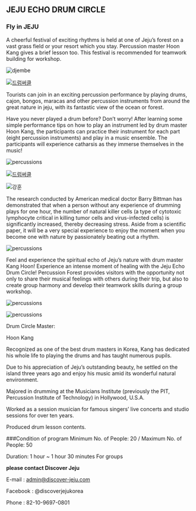 ## JEJU ECHO DRUM CIRCLE
### Fly in JEJU

A cheerful festival of exciting rhythms is held at one of Jeju’s forest on a vast grass field or your resort which you stay. Percussion master Hoon Kang gives a brief lesson too. This festival is recommended for teamwork building for workshop.



![djembe](https://s5.postimg.org/8l60wd4qf/drum01.jpg#center)



[![드럼써클](https://img.youtube.com/vi/YAZe25tZdc4/0.jpg)](https://www.youtube.com/watch?v=YAZe25tZdc4)

Tourists can join in an exciting percussion performance by playing drums, cajon, bongos, maracas and other percussion instruments from around the great nature in jeju, with its fantastic view of the ocean or forest.


Have you never played a drum before?
Don’t worry!
After learning some simple performance tips on how to play an instrument led by drum master Hoon Kang, the participants can practice their instrument for each part (eight percussion instruments) and play in a music ensemble. The participants will experience catharsis as they immerse themselves in the music!

![percussions](https://s5.postimg.org/6qol0vsc7/dr13.jpg#center)

[![드럼써클](https://img.youtube.com/vi/laLYgLFPNjw/0.jpg)](https://www.youtube.com/watch?v=laLYgLFPNjw)



![강훈](https://s5.postimg.org/lld6f21x1/dr22.jpg#center)



The research conducted by American medical doctor Barry Bittman has demonstrated that when a person without any experience of drumming plays for one hour, the number of natural killer cells (a type of cytotoxic lymphocyte critical in killing tumor cells and virus-infected cells) is significantly increased, thereby decreasing stress. 
Aside from a scientific paper, it will be a very special experience to enjoy the moment when you become one with nature by passionately beating out a rhythm.


![percussions](https://s5.postimg.org/hxstv94c7/dr03.jpg#center)

Feel and experience the spiritual echo of Jeju’s nature with drum master Kang Hoon!
Experience an intense moment of healing with the Jeju Echo Drum Circle!
Percussion Forest provides visitors with the opportunity not only to share their musical feelings with others during their trip, but also to create group harmony and develop their teamwork skills during a group workshop.

![percussions](https://s5.postimg.org/ubwwrumuv/dr34.jpg#center)

![percussions](https://s5.postimg.org/8bgkb846v/dr33.jpg#center)

Drum Circle Master: 

Hoon Kang


Recognized as one of the best drum masters in Korea, Kang has dedicated his whole life to playing the drums and has taught numerous pupils.


Due to his appreciation of Jeju’s outstanding beauty, he settled on the island three years ago and enjoy his music amid its wonderful natural environment.


Majored in drumming at the Musicians Institute (previously the PIT, Percussion Institute of Technology) in Hollywood, U.S.A.


Worked as a session musician for famous singers’ live concerts and studio sessions for over ten years.


Produced drum lesson contents.

###Condition of program
Minimum No. of People: 20 / Maximum No. of People: 50

Duration: 1 hour ~ 1 hour 30 minutes For groups

**please contact Discover Jeju**

E-mail : admin@discover-jeju.com

Facebook : @discoverjejukorea

Phone : 82-10-9697-0801

